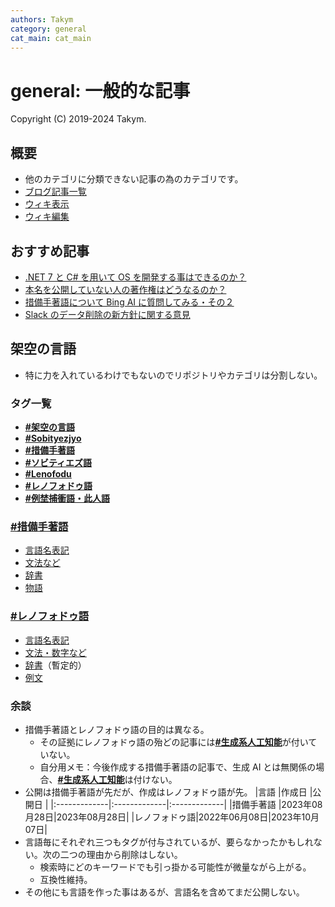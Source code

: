 ```yaml
---
authors: Takym
category: general
cat_main: cat_main
---
```

# general: 一般的な記事
Copyright (C) 2019-2024 Takym.

## 概要
* 他のカテゴリに分類できない記事の為のカテゴリです。
* [ブログ記事一覧](./posts.md)
* [ウィキ表示](https://takym.github.io/wiki/general)
* [ウィキ編集](https://github.com/Takym/takym.github.io/wiki)

## おすすめ記事
* [.NET 7 と C# を用いて OS を開発する事はできるのか？](./2022/12/25/osdotnet.html)
* [本名を公開していない人の著作権はどうなるのか？](./2023/05/02/copyright.html)
* [措備手著語について Bing AI に質問してみる・その２](./2023/10/05/sobityezjyo_bing_ai.html)
* [Slack のデータ削除の新方針に関する意見](./2024/06/27/slack-data-removal.html)

## 架空の言語
* 特に力を入れているわけでもないのでリポジトリやカテゴリは分割しない。

### タグ一覧
* [**#架空の言語**](../tags.html#架空の言語)
* [**#Sobityezjyo**](../tags.html#Sobityezjyo)
* [**#措備手著語**](../tags.html#措備手著語)
* [**#ソビティエズ語**](../tags.html#ソビティエズ語)
* [**#Lenofodu**](../tags.html#Lenofodu)
* [**#レノフォドゥ語**](../tags.html#レノフォドゥ語)
* [**#例埜捕衝語・此人語**](../tags.html#例埜捕衝語・此人語)

### [**#措備手著語**](../tags.html#措備手著語)
* [言語名表記](./2023/10/05/sobityezjyo_spells.html)
* [文法など](./2023/08/28/sobityezjyo.html)
* [辞書](./2023/08/28/sobityezjyo_dict.html)
* [物語](./2023/08/29/sobityezjyo_story.html)

### [**#レノフォドゥ語**](../tags.html#レノフォドゥ語)
* [言語名表記](./2023/10/05/lenofodu_spells.html)
* [文法・数字など](./2023/10/07/lenofodu.html)
* [辞書](./2023/10/07/lenofodu_dict_simple.html)（暫定的）
* [例文](./2023/10/07/lenofodu_examples.html)

### 余談
* 措備手著語とレノフォドゥ語の目的は異なる。
	* その証拠にレノフォドゥ語の殆どの記事には[**#生成系人工知能**](../tags.html#生成系人工知能)が付いていない。
	* 自分用メモ：今後作成する措備手著語の記事で、生成 AI とは無関係の場合、[**#生成系人工知能**](../tags.html#生成系人工知能)は付けない。
* 公開は措備手著語が先だが、作成はレノフォドゥ語が先。
	|言語          |作成日        |公開日        |
	|:-------------|:-------------|:-------------|
	|措備手著語    |2023年08月28日|2023年08月28日|
	|レノフォドゥ語|2022年06月08日|2023年10月07日|
* 言語毎にそれぞれ三つもタグが付与されているが、要らなかったかもしれない。次の二つの理由から削除はしない。
	* 検索時にどのキーワードでも引っ掛かる可能性が微量ながら上がる。
	* 互換性維持。
* その他にも言語を作った事はあるが、言語名を含めてまだ公開しない。

